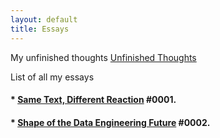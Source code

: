 ```yaml
---
layout: default
title: Essays
---
```


My unfinished thoughts
[Unfinished Thoughts](essays/unfinished_thoughts.md)

List of all my essays

#### *  [Same Text, Different Reaction](/essays/same_text_different_reaction) #0001.
#### *  [Shape of the Data Engineering Future](/essays/shaope_of_the_data_engineering) #0002.


